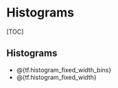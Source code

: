 # Histograms
[TOC]

## Histograms

*   @{tf.histogram_fixed_width_bins}
*   @{tf.histogram_fixed_width}
